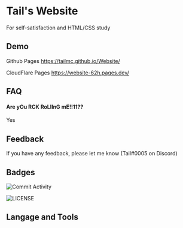 
# Tail's Website

For self-satisfaction and HTML/CSS study


## Demo

Github Pages https://tailmc.github.io/Website/

CloudFlare Pages https://website-62h.pages.dev/


## FAQ

#### Are yOu RCK RoLlInG mE!!11??

Yes

## Feedback

If you have any feedback, please let me know (Tail#0005 on Discord)


## Badges

![Commit Activity](https://img.shields.io/github/commit-activity/m/Tailmc/Website?style=for-the-badge)

![LICENSE](https://img.shields.io/github/license/Tailmc/Website?style=for-the-badge)
## Langage and Tools

